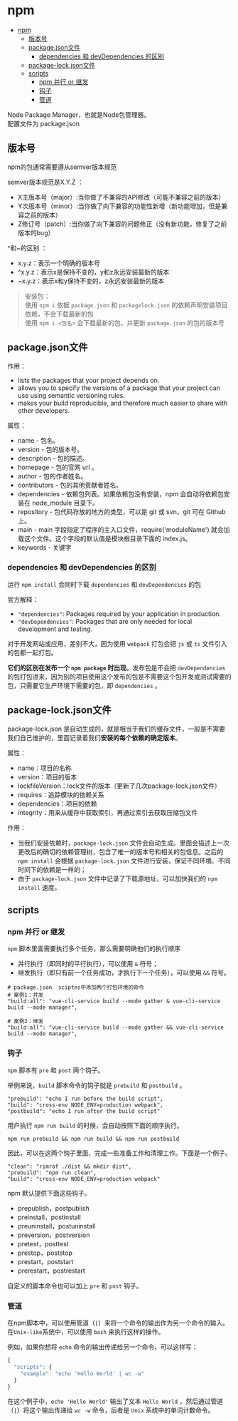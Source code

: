 # npm

- [npm](#npm)
  - [版本号](#版本号)
  - [package.json文件](#packagejson文件)
    - [dependencies 和 devDependencies 的区别](#dependencies-和-devdependencies-的区别)
  - [package-lock.json文件](#package-lockjson文件)
  - [scripts](#scripts)
    - [npm 并行 or 继发](#npm-并行-or-继发)
    - [钩子](#钩子)
    - [管道](#管道)

Node Package Manager，也就是Node包管理器。  
配置文件为 package.json

## 版本号

npm的包通常需要遵从semver版本规范

semver版本规范是X.Y.Z ：

- X主版本号（major）:当你做了不兼容的API修改（可能不兼容之前的版本）
- Y次版本号（minor）:当你做了向下兼容的功能性新增（新功能增加，但是兼容之前的版本）
- Z修订号（patch）:当你做了向下兼容的问题修正（没有新功能，修复了之前版本的bug）

^和~的区别 ：

- x.y.z：表示一个明确的版本号
- ^x.y.z：表示x是保持不变的，y和z永远安装最新的版本
- ~x.y.z：表示x和y保持不变的，z永远安装最新的版本

> 安装包：  
> 使用 `npm i` 依据 `package.json` 和 `packagelock.json` 的依赖声明安装项目依赖，不会下载最新的包  
> 使用 `npm i <包名>` 会下载最新的包，并更新 `package.json` 的包的版本号

## package.json文件

作用：

- lists the packages that your project depends on.
- allows you to specify the versions of a package that your project can use using semantic versioning rules.
- makes your build reproducible, and therefore much easier to share with other developers.

属性：

- name - 包名。
- version - 包的版本号。
- description - 包的描述。
- homepage - 包的官网 url 。
- author - 包的作者姓名。
- contributors - 包的其他贡献者姓名。
- dependencies - 依赖包列表。如果依赖包没有安装，npm 会自动将依赖包安装在 node_module 目录下。
- repository - 包代码存放的地方的类型，可以是 git 或 svn，git 可在 Github 上。
- main - main 字段指定了程序的主入口文件，require('moduleName') 就会加载这个文件。这个字段的默认值是模块根目录下面的 index.js。
- keywords - 关键字

### dependencies 和 devDependencies 的区别

运行 `npm install` 会同时下载 `dependencies` 和 `devDependencies` 的包

官方解释：

- `"dependencies"`: Packages required by your application in production.
- `"devDependencies"`: Packages that are only needed for local development and testing.

对于开发网站或应用，差别不大，因为使用 `webpack` 打包会把 `js` 或 `ts` 文件引入的包都一起打包。

**它们的区别在发布一个 `npm package` 时出现**。发布包是不会把 `devDependencies` 的包打包进来，因为别的项目使用这个发布的包是不需要这个包开发或测试需要的包，只需要它生产环境下需要的包，即 `dependencies` 。

## package-lock.json文件

package-lock.json 是自动生成的，就是相当于我们的缓存文件，一般是不需要我们自己维护的，里面记录着我们**安装的每个依赖的确定版本**。

属性：

- name：项目的名称
- version：项目的版本
- lockfileVersion：lock文件的版本（更新了几次package-lock.json文件）
- requires：追踪模块的依赖关系
- dependencies：项目的依赖
- integrity：用来从缓存中获取索引，再通过索引去获取压缩包文件

作用：

- 当我们安装依赖时，`package-lock.json` 文件会自动生成。里面会描述上一次更改后的确切的依赖管理树，包含了唯一的版本号和相关的包信息。之后的 `npm install` 会根据 `package-lock.json` 文件进行安装，保证不同环境、不同时间下的依赖是一样的；
- 由于 `package-lock.json` 文件中记录了下载源地址，可以加快我们的 `npm install` 速度。

## scripts

### npm 并行 or 继发

`npm` 脚本里面需要执行多个任务，那么需要明确他们的执行顺序

- 并行执行（即同时的平行执行），可以使用 `&` 符号；
- 继发执行（即只有前一个任务成功，才执行下一个任务），可以使用 `&&` 符号。

```shell
# package.json  sciptes中添加两个打包环境的命令
# 案例1：并发
"build:all": "vue-cli-service build --mode gather & vue-cli-service build --mode manager",

# 案例2：继发
"build:all": "vue-cli-service build --mode gather && vue-cli-service build --mode manager",
```

### 钩子

`npm` 脚本有 `pre` 和 `post` 两个钩子。

举例来说，`build` 脚本命令的钩子就是 `prebuild` 和 `postbuild` 。

```shell
"prebuild": "echo I run before the build script",
"build": "cross-env NODE_ENV=production webpack",
"postbuild": "echo I run after the build script"
```

用户执行 `npm run build` 的时候，会自动按照下面的顺序执行。

`npm run prebuild && npm run build && npm run postbuild`

因此，可以在这两个钩子里面，完成一些准备工作和清理工作。下面是一个例子。

```shell
"clean": "rimraf ./dist && mkdir dist",
"prebuild": "npm run clean",
"build": "cross-env NODE_ENV=production webpack"
```

npm 默认提供下面这些钩子。

- prepublish，postpublish
- preinstall，postinstall
- preuninstall，postuninstall
- preversion，postversion
- pretest，posttest
- prestop，poststop
- prestart，poststart
- prerestart，postrestart

自定义的脚本命令也可以加上 `pre` 和 `post` 钩子。

### 管道

在npm脚本中，可以使用管道（`|`）来将一个命令的输出作为另一个命令的输入。在`Unix-like`系统中，可以使用 `bash` 来执行这样的操作。

例如，如果你想将 `echo` 命令的输出传递给另一个命令，可以这样写：

```js
{
  "scripts": {
    "example": "echo 'Hello World' | wc -w"
  }
}
```

在这个例子中，`echo 'Hello World'` 输出了文本 `Hello World` ，然后通过管道（`|`）将这个输出传递给 `wc -w` 命令，后者是 `Unix` 系统中的单词计数命令。
